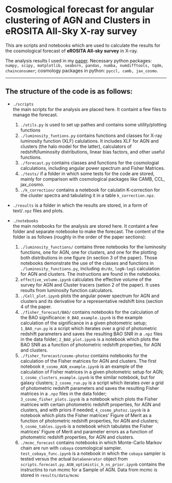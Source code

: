 # Cosmological forecast for  angular clustering of AGN and Clusters in eROSITA All-Sky X-ray survey


This are  scripts and notebooks which are used to calculate the  results for the cosmological forecast of **eROSITA All-sky survey** in  X-ray. 

The  analysis results I used in my [paper]().
Necessary python packages: `numpy, scipy, matplotlib, seaborn, pandas, numba, numdifftools, tqdm, chainconsumer`; cosmology packages in python: `pyccl, camb, jax_cosmo`.

------

## The structure of the code is as follows:

- `./scripts`  
  the main scripts for the analysis are placed here. It containt a few files to manage the forecast.
    1. `./utils.py`  is used to set up pathes and contains some utility/plotting functions
    2. `./luminosity_funtions.py` contains functions and classes for X-ray  luminosity function (XLF) calulations. It includes XLF for AGN and clusters (the halo model for the latter), calculators of redshift/luminosity  distributions, linear bias factors, and other useful functions. 
    3. `./forecast.py` contains classes and functions for the cosmologial calculations, including angular power spectrum and Fisher Matrices.
    4. `./tests/` if a folder in which some tests for the code are stored, mainly for comparison with cosmological packages like CAMB, CCL, jax_cosmo.
    5. `./k_correction/`  contains a notebook for calulatin K-correction for the cluster spectra and tabulating it in a table `k_correction.npz`.
    


- `./results` is a folder in which the results are stored, in a form of text/`.npz` files and plots.  



- `./notebooks`  
  the main notebooks for the analysis are stored here. It containt a few folder and separate notebooke to make the forecast. The content of the folder is as follows (roughly in the order of  the paper sections):
    1. `./luminosity_functions/`  contains three notebooks for the luminosity functions, one for AGN, one for clusters, and one for the plotting both distributions in one figure (in section 3 of the paper). Those notebooks demonstrate the use of the classes and functions in `./luminosity_functions.py`, including `dn/dz`, `logN-logS` calculation for AGN and clusters. The instructions are found in the notebooks.
    2. `effective_volume.ipynb` calculates the effective volume of the survey for AGN and Cluster tracers (setion 2 of the paper). It uses  results from luminosity function calculators. 
    3. `./Cell_plot.ipynb` plots the angular power spectrum for AGN and clusters and its derivative for a representative redshift bins (section 4 of the paper. 
    4. `./fisher_forecast/BAO/` contains notebooks for the calculation of the BAO significance: `0_BAO_example.ipynb` is the example calculation of the significance in a given photometric setup;  `1_BAO_run.py` is a script which iterates over a grid of photometric redshift parameters and saves the resulting BAO SNR in a `.npz` files in the data folder; `2_BAO_plot.ipynb`  is a notebook which plots the BAO SNR as a function of  photometric redshift properties, for AGN and clusters.
  5.  `./fisher_forecast/cosmo-photoz` contains notebooks for the calculation of the Fisher matrices for AGN and clusters. The first notebook `0_cosmo_AGN_example.ipynb` is an example of the calculation of Fisher matrices in a given photometric setup for AGN; `1_cosmo_clusters_example.ipynb` is the similar notebook, but for galaxy clusters; `2_cosmo_run.py` is a script which iterates over a grid of photometric redshift parameters and saves the resulting Fisher matrices in a `.npz` files in the data folder; `3_cosmo_fisher_plots.ipynb`  is a notebook which plots the Fisher matrices with certain  photometric redshift properties, for AGN and clusters, and with priors if needed;  `4_cosmo_photoz.ipynb` is a notebook which plots the Fisher matrices' Figure of Merit as a function of  photometric redshift properties, for AGN and clusters; `5_cosmo_tables.ipynb` is a notebook which tabulates the Fisher matrices' Figure of Merit and parameter errors as a function of  photometric redshift properties, for AGN and clusters.
  6. `./mcmc_forecast` contains notebooks in which Monte-Carlo Markov chain are run with `cobaya` cosmological sampler. `test_cobaya_func.ipynb` is a notebook in which the `cobaya` sampler is tested versus the actual `DataGenerator` object from `scripts.forecast.py`. `AGN_optimistic_h_ns_prior.ipynb` contains the instructins to run mcmc for a Sample of AGN. Data from mcmc is stored in `results/data/mcmc`
